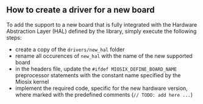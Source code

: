 ## How to create a driver for a new board
To add the support to a new board that is fully integrated with the Hardware Abstraction Layer (HAL) defined by the library, simply execute the following steps:

* create a copy of the `drivers/new_hal` folder
* rename all occurences of `new_hal` with the name of the new supported board
* in the headers file, update the `#ifdef MIOSIX_DEFINE_BOARD_NAME` preprocessor statements with the constant name specified by the Miosix kernel
* implement the required code, specific for the new hardware version, where marked with the predefined comments (`// TODO: add here ...`)
